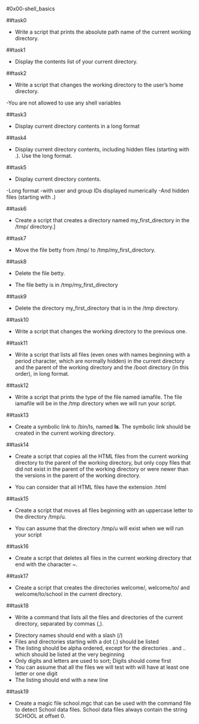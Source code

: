 #0x00-shell_basics


##task0
* Write a script that prints the absolute path name of the current working directory.

##task1
* Display the contents list of your current directory.

##task2
* Write a script that changes the working directory to the user’s home directory.

-You are not allowed to use any shell variables

##task3
* Display current directory contents in a long format

##task4
* Display current directory contents, including hidden files (starting with .). Use the long format.

##task5
* Display current directory contents.

-Long format
-with user and group IDs displayed numerically
-And hidden files (starting with .)

##task6
* Create a script that creates a directory named my_first_directory in the /tmp/ directory.]

##task7
* Move the file betty from /tmp/ to /tmp/my_first_directory.

##task8
* Delete the file betty.

- The file betty is in /tmp/my_first_directory

##task9
* Delete the directory my_first_directory that is in the /tmp directory.

##task10
* Write a script that changes the working directory to the previous one.

##task11
* Write a script that lists all files (even ones with names beginning with a period character, which are normally hidden) in the current directory and the parent of the working directory and the /boot directory (in this order), in long format.

##task12
* Write a script that prints the type of the file named iamafile. The file iamafile will be in the /tmp directory when we will run your script.

##task13
* Create a symbolic link to /bin/ls, named __ls__. The symbolic link should be created in the current working directory.

##task14
* Create a script that copies all the HTML files from the current working directory to the parent of the working directory, but only copy files that did not exist in the parent of the working directory or were newer than the versions in the parent of the working directory.

* You can consider that all HTML files have the extension .html

##task15
* Create a script that moves all files beginning with an uppercase letter to the directory /tmp/u.

* You can assume that the directory /tmp/u will exist when we will run your script

##task16
* Create a script that deletes all files in the current working directory that end with the character ~.

##task17
* Create a script that creates the directories welcome/, welcome/to/ and welcome/to/school in the current directory.

##task18
* Write a command that lists all the files and directories of the current directory, separated by commas (,).

- Directory names should end with a slash (/)
- Files and directories starting with a dot (.) should be listed
- The listing should be alpha ordered, except for the directories . and .. which should be listed at the very beginning
- Only digits and letters are used to sort; Digits should come first
- You can assume that all the files we will test with will have at least one letter or one digit
- The listing should end with a new line

##task19
* Create a magic file school.mgc that can be used with the command file to detect School data files. School data files always contain the string SCHOOL at offset 0.
